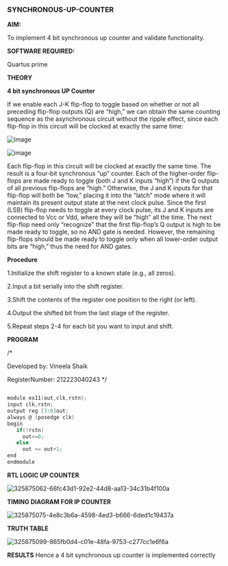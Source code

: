 ### SYNCHRONOUS-UP-COUNTER

**AIM:**

To implement 4 bit synchronous up counter and validate functionality.

**SOFTWARE REQUIRED:**

Quartus prime

**THEORY**

**4 bit synchronous UP Counter**

If we enable each J-K flip-flop to toggle based on whether or not all preceding flip-flop outputs (Q) are “high,” we can obtain the same counting sequence as the asynchronous circuit without the ripple effect, since each flip-flop in this circuit will be clocked at exactly the same time:

![image](https://github.com/naavaneetha/SYNCHRONOUS-UP-COUNTER/assets/154305477/d5db3fa0-e413-404c-b80e-b2f39d82e7e8)


![image](https://github.com/naavaneetha/SYNCHRONOUS-UP-COUNTER/assets/154305477/52cb61eb-d04b-442d-810c-31185a68410b)

Each flip-flop in this circuit will be clocked at exactly the same time.
The result is a four-bit synchronous “up” counter. Each of the higher-order flip-flops are made ready to toggle (both J and K inputs “high”) if the Q outputs of all previous flip-flops are “high.”
Otherwise, the J and K inputs for that flip-flop will both be “low,” placing it into the “latch” mode where it will maintain its present output state at the next clock pulse.
Since the first (LSB) flip-flop needs to toggle at every clock pulse, its J and K inputs are connected to Vcc or Vdd, where they will be “high” all the time.
The next flip-flop need only “recognize” that the first flip-flop’s Q output is high to be made ready to toggle, so no AND gate is needed.
However, the remaining flip-flops should be made ready to toggle only when all lower-order output bits are “high,” thus the need for AND gates.

**Procedure**

1.Initialize the shift register to a known state (e.g., all zeros).

2.Input a bit serially into the shift register.

3.Shift the contents of the register one position to the right (or left).

4.Output the shifted bit from the last stage of the register.

5.Repeat steps 2-4 for each bit you want to input and shift.


**PROGRAM**

/*

Developed by: Vineela Shaik

RegisterNumber: 212223040243
*/

```C

module ex11(out,clk,rstn);
input clk,rstn;
output reg [3:0]out;
always @ (posedge clk)
begin
   if(!rstn)
     out<=0;
   else 
     out <= out+1;
end
endmodule


```

**RTL LOGIC UP COUNTER**

![325875062-66fc43d1-92e2-44d8-aa13-34c31b4f100a](https://github.com/charumathiramesh/SYNCHRONOUS-UP-COUNTER/assets/120204455/52e6382e-3f49-4c5d-a20d-f738d6a932e0)

**TIMING DIAGRAM FOR IP COUNTER**

![325875075-4e8c3b6a-4598-4ed3-b666-6ded1c19437a](https://github.com/charumathiramesh/SYNCHRONOUS-UP-COUNTER/assets/120204455/6e1e59ef-70f8-4af6-a743-41533dcb3c44)


**TRUTH TABLE**

![325875099-865fb0d4-c01e-48fa-9753-c277cc1e6f6a](https://github.com/charumathiramesh/SYNCHRONOUS-UP-COUNTER/assets/120204455/b14480a4-79f9-40d7-8bf4-38b7f3700ff1)


**RESULTS**
Hence a 4 bit synchronous up counter is implemented correctly
